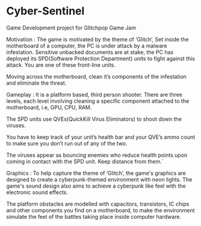 # Cyber-Sentinel
Game Development project for Glitchpop Game Jam

Motivation : The game is motivated by the theme of ‘Glitch’, Set inside the motherboard of a computer, the PC is under attack by a malware infestation. Sensitive unbacked documents are at stake, the PC has deployed its SPD(Software Protection Department) units to fight against this attack. You are one of these front-line units.

Moving across the motherboard, clean it’s components of the infestation and eliminate the threat.

Gameplay : It is a platform based, third person shooter. There are three levels, each level involving cleaning a specific component attached to the motherboard, i.e, GPU, CPU, RAM. 

The SPD units use QVEs(QuickKill Virus Eliminators) to shoot down the viruses. 

You have to keep track of your unit’s health bar and your QVE’s ammo count to make sure you don’t run out of any of the two. 

The viruses appear as bouncing enemies who reduce health points upon coming in contact with the SPD unit. Keep distance from them.`


Graphics :  To help capture the theme of ‘Glitch’, the game's graphics are designed to create a cyberpunk-themed environment with neon lights. The game's sound design also aims to achieve a cyberpunk like feel with the electronic sound effects.

The platform obstacles are modelled with capacitors, transistors, IC chips and other components you find on a motherboard, to make the environment simulate the feel of the battles taking place inside computer hardware.

